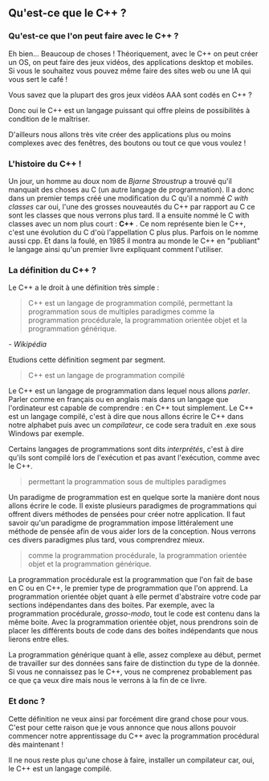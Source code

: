 ## Qu'est-ce que le C++ ?

### Qu'est-ce que l'on peut faire avec le C++ ?

Eh bien... Beaucoup de choses ! Théoriquement, avec le C++ on peut créer un OS,
on peut faire des jeux vidéos, des applications desktop et mobiles. Si vous
le souhaitez vous pouvez même faire des sites web ou une IA qui vous sert le
café !

Vous savez que la plupart des gros jeux vidéos AAA sont codés en C++ ?

Donc oui le C++ est un langage puissant qui offre pleins de possibilités à
condition de le maîtriser.

D'ailleurs nous allons très vite créer des applications plus ou moins complexes
avec des fenêtres, des boutons ou tout ce que vous voulez !

### L'histoire du C++ !

Un jour, un homme au doux nom de *Bjarne Stroustrup* a trouvé qu'il manquait des
choses au C (un autre langage de programmation). Il a donc dans un premier temps
créé une modification du C qu'il a nommé *C with classes* car oui, l'une des
grosses nouveautés du C++ par rapport au C ce sont les classes que nous verrons
plus tard. Il a ensuite nommé le C with classes avec un nom plus court : **C++**
. Ce nom représente bien le C++, c'est une évolution du C d'où l'appellation
C plus plus. Parfois on le nomme aussi cpp. Et dans la foulé, en 1985 il montra
au monde le C++ en "publiant" le langage ainsi qu'un premier livre expliquant
comment l'utiliser.

### La définition du C++ ?

Le C++ a le droit à une définition très simple :

> C++ est un langage de programmation compilé, permettant la programmation sous 
de multiples paradigmes comme la programmation procédurale, la programmation 
orientée objet et la programmation générique.
 
*- Wikipédia*

Etudions cette définition segment par segment.

> C++ est un langage de programmation compilé

Le C++ est un langage de programmation dans lequel nous allons *parler*. Parler
comme en français ou en anglais mais dans un langage que l'ordinateur est
capable de comprendre : en C++ tout simplement. Le C++ est un langage compilé,
c'est à dire que nous allons écrire le C++ dans notre alphabet puis avec un
*compilateur*, ce code sera traduit en .exe sous Windows par exemple.

Certains langages de programmations sont dits *interprétés*, c'est à dire
qu'ils sont compilé lors de l'exécution et pas avant l'exécution, comme avec le
C++.

> permettant la programmation sous de multiples paradigmes

Un paradigme de programmation est en quelque sorte la manière dont nous allons
écrire le code. Il existe plusieurs paradigmes de programmations qui offrent
divers méthodes de pensées pour créer notre application. Il faut savoir qu'un
paradigme de programmation impose littéralement une méthode de pensée afin de
vous aider lors de la conception. Nous verrons ces divers paradigmes plus tard,
vous comprendrez mieux.

> comme la programmation procédurale, la programmation orientée objet et la
programmation générique.

La programmation procédurale est la programmation que l'on fait de base en C ou
en C++, le premier type de programmation que l'on apprend. La programmation
orientée objet quant à elle permet d'abstraire votre code par sections
indépendantes dans des boites. Par exemple, avec la programmation procédurale,
*grosso-modo*, tout le code est contenu dans la même boite. Avec la
programmation orientée objet, nous prendrons soin de placer les différents bouts
de code dans des boites indépendants que nous lierons entre elles.

La programmation générique quant à elle, assez complexe au début, permet
de travailler sur des données sans faire de distinction du type de la donnée.
Si vous ne connaissez pas le C++, vous ne comprenez probablement pas ce que ça
veux dire mais nous le verrons à la fin de ce livre.

### Et donc ?

Cette définition ne veux ainsi par forcément dire grand chose pour vous. C'est
pour cette raison que je vous annonce que nous allons pouvoir commencer notre
apprentissage du C++ avec la programmation procédural dès maintenant !

Il ne nous reste plus qu'une chose à faire, installer un compilateur car, oui,
le C++ est un langage compilé.